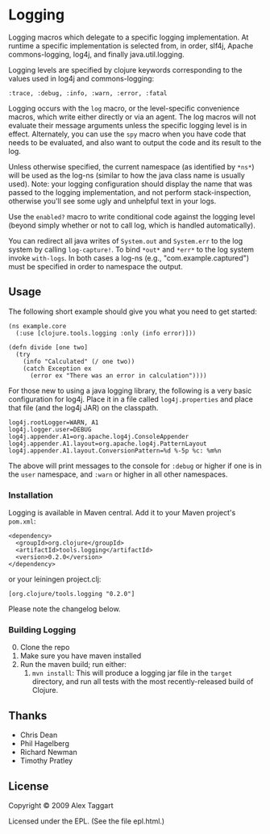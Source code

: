 # Logging

Logging macros which delegate to a specific logging implementation. At runtime a specific implementation is selected from, in order, slf4j, Apache commons-logging, log4j, and finally java.util.logging.

Logging levels are specified by clojure keywords corresponding to the values used in log4j and commons-logging:

    :trace, :debug, :info, :warn, :error, :fatal

Logging occurs with the `log` macro, or the level-specific convenience macros, which write either directly or via an agent.  The log macros will not evaluate their message arguments unless the specific logging level is in effect. Alternately, you can use the `spy` macro when you have code that needs to be evaluated, and also want to output the code and its result to the log.

Unless otherwise specified, the current namespace (as identified by `*ns*`) will be used as the log-ns (similar to how the java class name is usually used).  Note: your logging configuration should display the name that was passed to the logging implementation, and not perform stack-inspection, otherwise you'll see some ugly and unhelpful text in your logs.

Use the `enabled?` macro to write conditional code against the logging level (beyond simply whether or not to call log, which is handled automatically).

You can redirect all java writes of `System.out` and `System.err` to the log system by calling `log-capture!`.  To bind `*out*` and `*err*` to the log system invoke `with-logs`.  In both cases a log-ns (e.g., "com.example.captured") must be specified in order to namespace the output.

## Usage

The following short example should give you what you need to get started:

    (ns example.core
      (:use [clojure.tools.logging :only (info error)]))

    (defn divide [one two]
      (try
        (info "Calculated" (/ one two))
        (catch Exception ex
          (error ex "There was an error in calculation"))))

For those new to using a java logging library, the following is a very basic configuration for log4j. Place it in a file called `log4j.properties` and place that file (and the log4j JAR) on the classpath.

    log4j.rootLogger=WARN, A1
    log4j.logger.user=DEBUG
    log4j.appender.A1=org.apache.log4j.ConsoleAppender
    log4j.appender.A1.layout=org.apache.log4j.PatternLayout
    log4j.appender.A1.layout.ConversionPattern=%d %-5p %c: %m%n

The above will print messages to the console for `:debug` or higher if one is in the `user` namespace, and `:warn` or higher in all other namespaces.

### Installation

Logging is available in Maven central.  Add it to your Maven project's `pom.xml`:

    <dependency>
      <groupId>org.clojure</groupId>
      <artifactId>tools.logging</artifactId>
      <version>0.2.0</version>
    </dependency>

or your leiningen project.clj:

    [org.clojure/tools.logging "0.2.0"]

Please note the changelog below.

### Building Logging

0. Clone the repo
1. Make sure you have maven installed
2. Run the maven build; run either:
    1. `mvn install`: This will produce a logging jar file in the `target`
directory, and run all tests with the most recently-released build
of Clojure.

## Thanks

* Chris Dean
* Phil Hagelberg
* Richard Newman
* Timothy Pratley

## License

Copyright © 2009 Alex Taggart

Licensed under the EPL. (See the file epl.html.)
